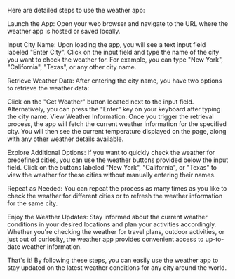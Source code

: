 Here are detailed steps to use the weather app:


Launch the App: Open your web browser and navigate to the URL where the weather app is hosted or saved locally.

Input City Name: Upon loading the app, you will see a text input field labeled "Enter City". Click on the input field and type the name of the city you want to check the weather for. For example, you can type "New York", "California", "Texas", or any other city name.

Retrieve Weather Data: After entering the city name, you have two options to retrieve the weather data:

Click on the "Get Weather" button located next to the input field.
Alternatively, you can press the "Enter" key on your keyboard after typing the city name.
View Weather Information: Once you trigger the retrieval process, the app will fetch the current weather information for the specified city. You will then see the current temperature displayed on the page, along with any other weather details available.

Explore Additional Options: If you want to quickly check the weather for predefined cities, you can use the weather buttons provided below the input field. Click on the buttons labeled "New York", "California", or "Texas" to view the weather for these cities without manually entering their names.

Repeat as Needed: You can repeat the process as many times as you like to check the weather for different cities or to refresh the weather information for the same city.

Enjoy the Weather Updates: Stay informed about the current weather conditions in your desired locations and plan your activities accordingly. Whether you're checking the weather for travel plans, outdoor activities, or just out of curiosity, the weather app provides convenient access to up-to-date weather information.

That's it! By following these steps, you can easily use the weather app to stay updated on the latest weather conditions for any city around the world.
